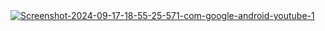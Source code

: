 <div align="justify"><a href="https://ibb.co/XfCz4PX9"><img src="https://i.ibb.co/ymQ8RC0D/Screenshot-2024-09-17-18-55-25-571-com-google-android-youtube-1.jpg" alt="Screenshot-2024-09-17-18-55-25-571-com-google-android-youtube-1" border="0" /></a></div>
